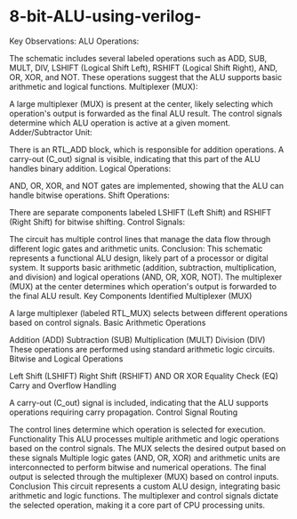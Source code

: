 # 8-bit-ALU-using-verilog-
Key Observations:
ALU Operations:

The schematic includes several labeled operations such as ADD, SUB, MULT, DIV, LSHIFT (Logical Shift Left), RSHIFT (Logical Shift Right), AND, OR, XOR, and NOT.
These operations suggest that the ALU supports basic arithmetic and logical functions.
Multiplexer (MUX):

A large multiplexer (MUX) is present at the center, likely selecting which operation's output is forwarded as the final ALU result.
The control signals determine which ALU operation is active at a given moment.
Adder/Subtractor Unit:

There is an RTL_ADD block, which is responsible for addition operations.
A carry-out (C_out) signal is visible, indicating that this part of the ALU handles binary addition.
Logical Operations:

AND, OR, XOR, and NOT gates are implemented, showing that the ALU can handle bitwise operations.
Shift Operations:

There are separate components labeled LSHIFT (Left Shift) and RSHIFT (Right Shift) for bitwise shifting.
Control Signals:

The circuit has multiple control lines that manage the data flow through different logic gates and arithmetic units.
Conclusion:
This schematic represents a functional ALU design, likely part of a processor or digital system. It supports basic arithmetic (addition, subtraction, multiplication, and division) and logical operations (AND, OR, XOR, NOT). The multiplexer (MUX) at the center determines which operation's output is forwarded to the final ALU result.
Key Components Identified
Multiplexer (MUX)

A large multiplexer (labeled RTL_MUX) selects between different operations based on control signals.
Basic Arithmetic Operations

Addition (ADD)
Subtraction (SUB)
Multiplication (MULT)
Division (DIV)
These operations are performed using standard arithmetic logic circuits.
Bitwise and Logical Operations

Left Shift (LSHIFT)
Right Shift (RSHIFT)
AND
OR
XOR
Equality Check (EQ)
Carry and Overflow Handling

A carry-out (C_out) signal is included, indicating that the ALU supports operations requiring carry propagation.
Control Signal Routing

The control lines determine which operation is selected for execution.
Functionality
This ALU processes multiple arithmetic and logic operations based on the control signals.
The MUX selects the desired output based on these signals
Multiple logic gates (AND, OR, XOR) and arithmetic units are interconnected to perform bitwise and numerical operations.
The final output is selected through the multiplexer (MUX) based on control inputs.
Conclusion
This circuit represents a custom ALU design, integrating basic arithmetic and logic functions. The multiplexer and control signals dictate the selected operation, making it a core part of CPU processing units.
